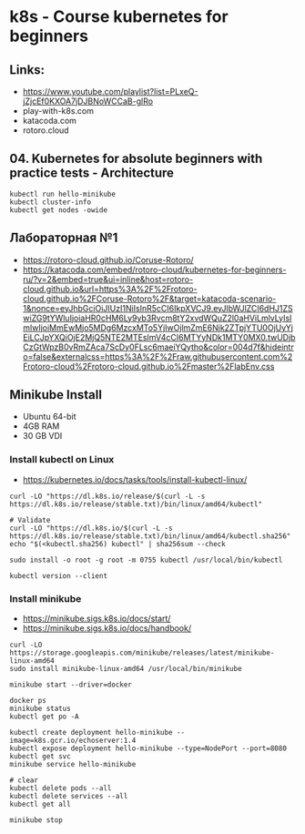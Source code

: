 # k8s - Course kubernetes for beginners

## Links:

- https://www.youtube.com/playlist?list=PLxeQ-jZjcEf0KXOA7jDJBNoWCCaB-glRo
- play-with-k8s.com
- katacoda.com
- rotoro.cloud


## 04. Kubernetes for absolute beginners with practice tests - Architecture

~~~
kubectl run hello-minikube
kubectl cluster-info
kubectl get nodes -owide
~~~

## Лабораторная №1

- https://rotoro-cloud.github.io/Coruse-Rotoro/
- https://katacoda.com/embed/rotoro-cloud/kubernetes-for-beginners-ru/?v=2&embed=true&ui=inline&host=rotoro-cloud.github.io&url=https%3A%2F%2Frotoro-cloud.github.io%2FCoruse-Rotoro%2F&target=katacoda-scenario-1&nonce=eyJhbGciOiJIUzI1NiIsInR5cCI6IkpXVCJ9.eyJlbWJlZCI6dHJ1ZSwiZG9tYWluIjoiaHR0cHM6Ly9yb3Rvcm8tY2xvdWQuZ2l0aHViLmlvLyIsImlwIjoiMmEwMjo5MDg6MzcxMTo5YjIwOjlmZmE6Njk2ZTpjYTU0OjUyYjEiLCJpYXQiOjE2MjQ5NTE2MTEsImV4cCI6MTYyNDk1MTY0MX0.twUDjbCzGtWpzB0vRmZAca7ScDy0FLsc6maeiYQytho&color=004d7f&hideintro=false&externalcss=https%3A%2F%2Fraw.githubusercontent.com%2Frotoro-cloud%2Frotoro-cloud.github.io%2Fmaster%2FlabEnv.css

## Minikube Install

- Ubuntu 64-bit
- 4GB RAM
- 30 GB VDI

### Install kubectl on Linux

- https://kubernetes.io/docs/tasks/tools/install-kubectl-linux/
~~~
curl -LO "https://dl.k8s.io/release/$(curl -L -s https://dl.k8s.io/release/stable.txt)/bin/linux/amd64/kubectl"

# Validate
curl -LO "https://dl.k8s.io/$(curl -L -s https://dl.k8s.io/release/stable.txt)/bin/linux/amd64/kubectl.sha256"
echo "$(<kubectl.sha256) kubectl" | sha256sum --check

sudo install -o root -g root -m 0755 kubectl /usr/local/bin/kubectl

kubectl version --client
~~~

### Install minikube

- https://minikube.sigs.k8s.io/docs/start/
- https://minikube.sigs.k8s.io/docs/handbook/

~~~
curl -LO https://storage.googleapis.com/minikube/releases/latest/minikube-linux-amd64
sudo install minikube-linux-amd64 /usr/local/bin/minikube

minikube start --driver=docker

docker ps
minikube status
kubectl get po -A

kubectl create deployment hello-minikube --image=k8s.gcr.io/echoserver:1.4
kubectl expose deployment hello-minikube --type=NodePort --port=8080
kubectl get svc 
minikube service hello-minikube

# clear
kubectl delete pods --all
kubectl delete services --all
kubectl get all

minikube stop
~~~